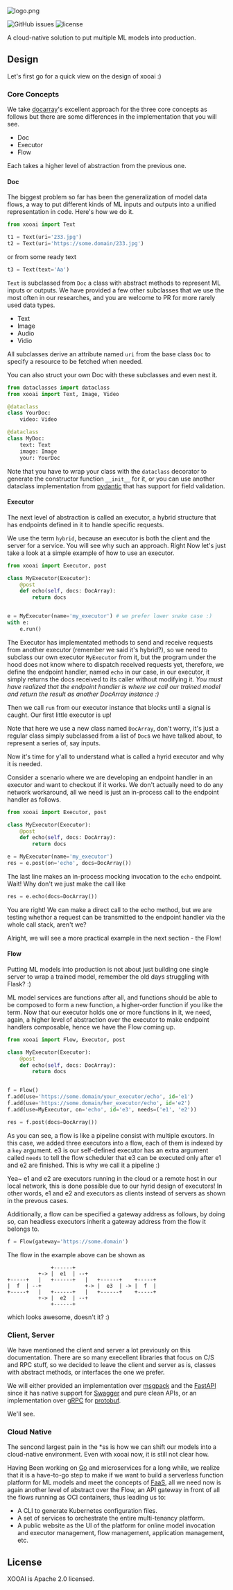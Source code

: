 ![logo.png](./docs/logo.png)

![GitHub issues](https://img.shields.io/github/issues/xoolab/ui)
![license](https://img.shields.io/github/license/xoolab/ai)

A cloud-native solution to put multiple ML models into production.

## Design

Let's first go for a quick view on the design of xooai :)

### Core Concepts

We take [docarray](https://github.com/docarray/docarray)'s excellent approach for the three core concepts as follows but there are some differences in the implementation that you will see. 

- Doc
- Executor
- Flow

Each takes a higher level of abstraction from the previous one.

#### Doc

The biggest problem so far has been the generalization of model data flows, a way to put different kinds of ML inputs and outputs into a unified representation in code. Here's how we do it.

```python
from xooai import Text

t1 = Text(uri='233.jpg')
t2 = Text(uri='https://some.domain/233.jpg')
```

or from some ready text

```python
t3 = Text(text='Aa')
```

`Text` is subclassed from `Doc` a class with abstract methods to represent ML inputs or outputs. We have provided a few other subclasses that we use the most often in our researches, and you are welcome to PR for more rarely used data types.

- Text
- Image
- Audio
- Vidio

All subclasses derive an attribute named `uri` from the base class `Doc` to specify a resource to be fetched when needed.

You can also struct your own Doc with these subclasses and even nest it.

```python
from dataclasses import dataclass
from xooai import Text, Image, Video

@dataclass
class YourDoc:
    video: Video

@dataclass
class MyDoc:
    text: Text
    image: Image
    your: YourDoc
```

Note that you have to wrap your class with the `dataclass` decorator to generate the constructor function `__init__` for it, or you can use another dataclass implementation from [pydantic](https://pydantic.dev) that has support for field validation.



#### Executor

The next level of abstraction is called an executor, a hybrid structure that has endpoints defined in it to handle specific requests.

We use the term `hybrid`, because an executor is both the client and the server for a service. You will see why such an approach. Right Now let's just take a look at a simple example of how to use an executor.

```python
from xooai import Executor, post

class MyExecutor(Executor):
    @post
    def echo(self, docs: DocArray):
        return docs


e = MyExecutor(name='my_executor') # we prefer lower snake case :)
with e:
    e.run()
```

The Executor has implementated methods to send and receive requests from another executor (remember we said it's hybrid?), so we need to subclass our own executor `MyExecutor` from it, but the program under the hood does not know where to dispatch received requests yet, therefore, we define the endpoint handler, named `echo` in our case, in our executor, it simply returns the docs received to its caller without modifying it. *You must have realized that the endpoint handler is where we call our trained model and return the result as another DocArray instance :)*

Then we call `run` from our executor instance that blocks until a signal is caught. Our first little executor is up!

Note that here we use a new class named `DocArray`, don't worry, it's just a regular class simply subclassed from a list of `Doc`s we have talked about, to represent a series of, say inputs.

Now it's time for y'all to understand what is called a hyrid executor and why it is needed. 

Consider a scenario where we are developing an endpoint handler in an executor and want to checkout if it works. We don't actually need to do any network workaround, all we need is just an in-process call to the endpoint handler as follows.

```python
from xooai import Executor, post

class MyExecutor(Executor):
    @post
    def echo(self, docs: DocArray):
        return docs

e = MyExecutor(name='my_executor')
res = e.post(on='echo', docs=DocArray())
```

The last line makes an in-process mocking invocation to the `echo` endpoint. Wait! Why don't we just make the call like

```python
res = e.echo(docs=DocArray())
```

You are right! We can make a direct call to the echo method, but we are testing whethor a request can be transmitted to the endpoint handler via the whole call stack, aren't we?

Alright, we will see a more practical example in the next section - the Flow!

#### Flow

Putting ML models into production is not about just building one single server to wrap a trained model, remember the old days struggling with Flask? :)

ML model services are functions after all, and functions should be able to be composed to form a new function, a higher-order function if you like the term. Now that our executor holds one or more functions in it, we need, again, a higher level of abstraction over the executor to make endpoint handlers composable, hence we have the Flow coming up.

```python
from xooai import Flow, Executor, post

class MyExecutor(Executor):
    @post
    def echo(self, docs: DocArray):
        return docs


f = Flow()
f.add(use='https://some.domain/your_executor/echo', id='e1')
f.add(use='https://some.domain/her_executor/echo', id='e2')
f.add(use=MyExecutor, on='echo', id='e3', needs=('e1', 'e2'))

res = f.post(docs=DocArray())
```

As you can see, a flow is like a pipeline consist with multiple excutors. In this case, we added three executors into a flow, each of them is indexed by a `key` argument. e3 is our self-defined executor has an extra argument called `needs` to tell the flow scheduler that e3 can be executed only after e1 and e2 are finished. This is why we call it a pipeline :)

Yea~ e1 and e2 are executors running in the cloud or a remote host in our local network, this is done possible due to our hyrid design of executors!
In other words, e1 and e2 and executors as clients instead of servers as shown in the prevous cases.

Additionally, a flow can be specified a gateway address as follows, by doing so, can headless executors inherit a gateway address from the flow it belongs to.

```python
f = Flow(gateway='https://some.domain')
```

The flow in the example above can be shown as

```
              +------+
          +-> |  e1  | --+
+-----+   |   +------+   |   +------+    +-----+
|  f  | --+              +-> |  e3  | -> |  f  |
+-----+   |   +------+   |   +------+    +-----+
          +-> |  e2  | --+
              +------+
```

which looks awesome, doesn't it? :)

### Client, Server

We have mentioned the client and server a lot previously on this documentation. There are so many execellent libraries that focus on C/S and RPC stuff, so we decided to leave the client and server as is, classes with abstract methods, or interfaces the one we prefer.

We will either provided an implementation over [msgpack](https://msgpack.org/) and the [FastAPI](https://fastapi.tiangolo.com/) since it has native support for [Swagger](https://swagger.io/) and pure clean APIs, or an implementation over [gRPC](http://grpc.io) for [protobuf](https://github.com/protocolbuffers/protobuf).

We'll see.

### Cloud Native

The sencond largest pain in the *ss is how we can shift our models into a cloud-native environment. Even with xooai now, it is still not clear how.

Having Been working on [Go](https://go.dev) and microservices for a long while, we realize that it is a have-to-go step to make if we want to build a serverless function platform for ML models and meet the concepts of [FaaS](https://en.wikipedia.org/wiki/Function_as_a_Service), all we need now is again another level of abstract over the Flow, an API gateway in front of all the flows running as OCI containers, thus leading us to:

- A CLI to generate Kubernetes configuration files.
- A set of services to orchestrate the entire multi-tenancy platform.
- A public website as the UI of the platform for online model invocation and executor management, flow management, application management, etc.

## License

XOOAI is Apache 2.0 licensed.
